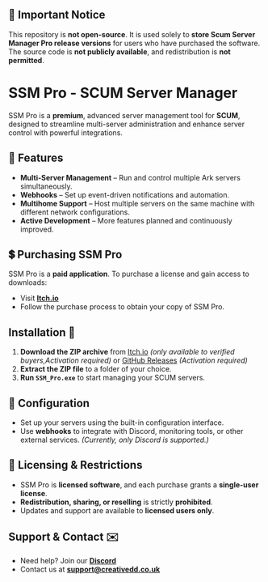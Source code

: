 ## 📌 Important Notice  
This repository is **not open-source**. It is used solely to **store Scum Server Manager Pro release versions** for users who have purchased the software.  
The source code is **not publicly available**, and redistribution is **not permitted**.

# SSM Pro - SCUM Server Manager  
SSM Pro is a **premium**, advanced server management tool for **SCUM**, designed to streamline multi-server administration and enhance server control with powerful integrations.

## 🚀 Features  
- **Multi-Server Management** – Run and control multiple Ark servers simultaneously.   
- **Webhooks** – Set up event-driven notifications and automation.  
- **Multihome Support** – Host multiple servers on the same machine with different network configurations.  
- **Active Development** – More features planned and continuously improved.  

## 💲 Purchasing SSM Pro  
SSM Pro is a **paid application**. To purchase a license and gain access to downloads:  
- Visit **[Itch.io](https://creative-digital-design.itch.io/scum-server-manager-pro)**  
- Follow the purchase process to obtain your copy of SSM Pro.  

## **Installation 💾**  
1. **Download the ZIP archive** from [Itch.io](https://creative-digital-design.itch.io/scum-server-manager-pro) *(only available to verified buyers,Activation required)* or [GitHub Releases](https://github.com/DoofahSoftware/S_Pro/releases) *(Activation required)* 
2. **Extract the ZIP file** to a folder of your choice.  
3. **Run `SSM_Pro.exe`** to start managing your SCUM servers.  

## 🔧 Configuration  
- Set up your servers using the built-in configuration interface.  
- Use **webhooks** to integrate with Discord, monitoring tools, or other external services. *(Currently, only Discord is supported.)*   

## 📌 Licensing & Restrictions  
- SSM Pro is **licensed software**, and each purchase grants a **single-user license**.  
- **Redistribution, sharing, or reselling** is strictly **prohibited**.  
- Updates and support are available to **licensed users only**.  

## **Support & Contact ✉️**  
- Need help? Join our **[Discord](https://discord.gg/XBX3MMMJqH)**
- Contact us at **support@creativedd.co.uk**  
